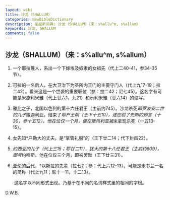 ```yaml
---
layout: wiki
title: 沙龙（SHALLUM）
categories: NewBibleDictionary
description: 圣经新词典: 沙龙（SHALLUM）（来：s%allu^m, s%allum）
keywords: 沙龙, SHALLUM
comments: false
---
```


## 沙龙（SHALLUM）（来：s%allu^m, s%allum）

1. 一个耶拉篾人，系出一个下嫁埃及奴隶的女祖先（代上二40-41，参34-35节）。

2. 可拉的一名后人，在大卫治下为圣所内王门的主要守门人（代上九17-19；拉二42）。看来这是一个世袭的重要职位（参：拉二42；尼七45）。这名字有可能是米施利米雅（代上廿六1，九21）和示利米雅（廿六14）的缩写。

3. 雅比之子，北国以色列的第十六任君王（主前约745）。沙龙杀死*耶罗波安二世的儿子*撒迦利亚，结束了*耶户王朝（王下十五10），遂应验了先知的预言（十30，参十五12）。他在位仅一个月，便在撒玛利亚被*米拿现杀死（十五13-15）。

4. 女先知*户勒大的丈夫，是“掌管礼服”的（王下廿二14；代下卅四22）。

5. *约西亚的儿子（代上三15；耶廿二11），犹大的第十八任君王（主前约609），御号*约哈斯。他在位仅三个月，即被罢黜（王下廿三31）。

6. 亚伦的后代，*以斯拉的先辈（拉七2；参：代上六12-13）。可能是米书兰一名的简称（代上九11；尼十一11，十二13）。

　　这名字以不同形式出现。乃基于在不同的名词样式里的相同的字根。

D.W.B.








